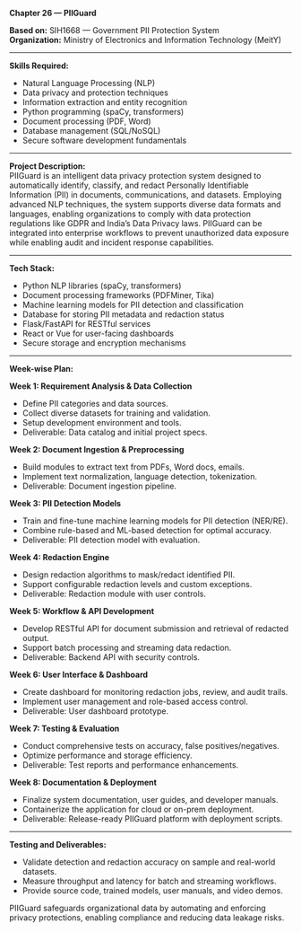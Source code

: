 **Chapter 26 — PIIGuard**

**Based on:** SIH1668 — Government PII Protection System  
**Organization:** Ministry of Electronics and Information Technology (MeitY)  

***

**Skills Required:**  
- Natural Language Processing (NLP)  
- Data privacy and protection techniques  
- Information extraction and entity recognition  
- Python programming (spaCy, transformers)  
- Document processing (PDF, Word)  
- Database management (SQL/NoSQL)  
- Secure software development fundamentals  

***

**Project Description:**  
PIIGuard is an intelligent data privacy protection system designed to automatically identify, classify, and redact Personally Identifiable Information (PII) in documents, communications, and datasets. Employing advanced NLP techniques, the system supports diverse data formats and languages, enabling organizations to comply with data protection regulations like GDPR and India’s Data Privacy laws. PIIGuard can be integrated into enterprise workflows to prevent unauthorized data exposure while enabling audit and incident response capabilities.

***

**Tech Stack:**  
- Python NLP libraries (spaCy, transformers)  
- Document processing frameworks (PDFMiner, Tika)  
- Machine learning models for PII detection and classification  
- Database for storing PII metadata and redaction status  
- Flask/FastAPI for RESTful services  
- React or Vue for user-facing dashboards  
- Secure storage and encryption mechanisms  

***

**Week-wise Plan:**  

**Week 1: Requirement Analysis & Data Collection**  
- Define PII categories and data sources.  
- Collect diverse datasets for training and validation.  
- Setup development environment and tools.  
- Deliverable: Data catalog and initial project specs.

**Week 2: Document Ingestion & Preprocessing**  
- Build modules to extract text from PDFs, Word docs, emails.  
- Implement text normalization, language detection, tokenization.  
- Deliverable: Document ingestion pipeline.

**Week 3: PII Detection Models**  
- Train and fine-tune machine learning models for PII detection (NER/RE).  
- Combine rule-based and ML-based detection for optimal accuracy.  
- Deliverable: PII detection model with evaluation.

**Week 4: Redaction Engine**  
- Design redaction algorithms to mask/redact identified PII.  
- Support configurable redaction levels and custom exceptions.  
- Deliverable: Redaction module with user controls.

**Week 5: Workflow & API Development**  
- Develop RESTful API for document submission and retrieval of redacted output.  
- Support batch processing and streaming data redaction.  
- Deliverable: Backend API with security controls.

**Week 6: User Interface & Dashboard**  
- Create dashboard for monitoring redaction jobs, review, and audit trails.  
- Implement user management and role-based access control.  
- Deliverable: User dashboard prototype.

**Week 7: Testing & Evaluation**  
- Conduct comprehensive tests on accuracy, false positives/negatives.  
- Optimize performance and storage efficiency.  
- Deliverable: Test reports and performance enhancements.

**Week 8: Documentation & Deployment**  
- Finalize system documentation, user guides, and developer manuals.  
- Containerize the application for cloud or on-prem deployment.  
- Deliverable: Release-ready PIIGuard platform with deployment scripts.

***

**Testing and Deliverables:**  
- Validate detection and redaction accuracy on sample and real-world datasets.  
- Measure throughput and latency for batch and streaming workflows.  
- Provide source code, trained models, user manuals, and video demos.

PIIGuard safeguards organizational data by automating and enforcing privacy protections, enabling compliance and reducing data leakage risks.
